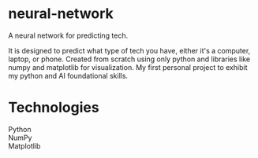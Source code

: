 # neural-network
A neural network for predicting tech.

It is designed to predict what type of tech you have, either it's a computer, laptop, or phone. Created from scratch using only python and libraries like numpy and matplotlib for visualization. My first personal project to exhibit my python and AI foundational skills.

# Technologies
Python
<br>NumPy
<br>Matplotlib
